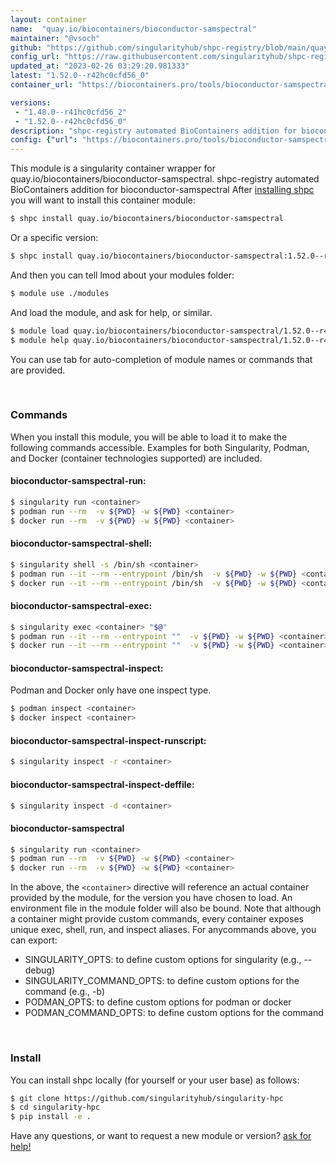 ```yaml
---
layout: container
name:  "quay.io/biocontainers/bioconductor-samspectral"
maintainer: "@vsoch"
github: "https://github.com/singularityhub/shpc-registry/blob/main/quay.io/biocontainers/bioconductor-samspectral/container.yaml"
config_url: "https://raw.githubusercontent.com/singularityhub/shpc-registry/main/quay.io/biocontainers/bioconductor-samspectral/container.yaml"
updated_at: "2023-02-26 03:29:20.981333"
latest: "1.52.0--r42hc0cfd56_0"
container_url: "https://biocontainers.pro/tools/bioconductor-samspectral"

versions:
 - "1.48.0--r41hc0cfd56_2"
 - "1.52.0--r42hc0cfd56_0"
description: "shpc-registry automated BioContainers addition for bioconductor-samspectral"
config: {"url": "https://biocontainers.pro/tools/bioconductor-samspectral", "maintainer": "@vsoch", "description": "shpc-registry automated BioContainers addition for bioconductor-samspectral", "latest": {"1.52.0--r42hc0cfd56_0": "sha256:77c76917c1eda0d8c273eee61291b6b668c0c03962e31a86c89e6dd0d3345069"}, "tags": {"1.48.0--r41hc0cfd56_2": "sha256:f4fd858ba58961ae7585211a5d11f2a1aa493d1252b41b73278de5011879ac35", "1.52.0--r42hc0cfd56_0": "sha256:77c76917c1eda0d8c273eee61291b6b668c0c03962e31a86c89e6dd0d3345069"}, "docker": "quay.io/biocontainers/bioconductor-samspectral"}
---
```


This module is a singularity container wrapper for quay.io/biocontainers/bioconductor-samspectral.
shpc-registry automated BioContainers addition for bioconductor-samspectral
After [installing shpc](#install) you will want to install this container module:


```bash
$ shpc install quay.io/biocontainers/bioconductor-samspectral
```

Or a specific version:

```bash
$ shpc install quay.io/biocontainers/bioconductor-samspectral:1.52.0--r42hc0cfd56_0
```

And then you can tell lmod about your modules folder:

```bash
$ module use ./modules
```

And load the module, and ask for help, or similar.

```bash
$ module load quay.io/biocontainers/bioconductor-samspectral/1.52.0--r42hc0cfd56_0
$ module help quay.io/biocontainers/bioconductor-samspectral/1.52.0--r42hc0cfd56_0
```

You can use tab for auto-completion of module names or commands that are provided.

<br>

### Commands

When you install this module, you will be able to load it to make the following commands accessible.
Examples for both Singularity, Podman, and Docker (container technologies supported) are included.

#### bioconductor-samspectral-run:

```bash
$ singularity run <container>
$ podman run --rm  -v ${PWD} -w ${PWD} <container>
$ docker run --rm  -v ${PWD} -w ${PWD} <container>
```

#### bioconductor-samspectral-shell:

```bash
$ singularity shell -s /bin/sh <container>
$ podman run --it --rm --entrypoint /bin/sh  -v ${PWD} -w ${PWD} <container>
$ docker run --it --rm --entrypoint /bin/sh  -v ${PWD} -w ${PWD} <container>
```

#### bioconductor-samspectral-exec:

```bash
$ singularity exec <container> "$@"
$ podman run --it --rm --entrypoint ""  -v ${PWD} -w ${PWD} <container> "$@"
$ docker run --it --rm --entrypoint ""  -v ${PWD} -w ${PWD} <container> "$@"
```

#### bioconductor-samspectral-inspect:

Podman and Docker only have one inspect type.

```bash
$ podman inspect <container>
$ docker inspect <container>
```

#### bioconductor-samspectral-inspect-runscript:

```bash
$ singularity inspect -r <container>
```

#### bioconductor-samspectral-inspect-deffile:

```bash
$ singularity inspect -d <container>
```



#### bioconductor-samspectral

```bash
$ singularity run <container>
$ podman run --rm  -v ${PWD} -w ${PWD} <container>
$ docker run --rm  -v ${PWD} -w ${PWD} <container>
```


In the above, the `<container>` directive will reference an actual container provided
by the module, for the version you have chosen to load. An environment file in the
module folder will also be bound. Note that although a container
might provide custom commands, every container exposes unique exec, shell, run, and
inspect aliases. For anycommands above, you can export:

 - SINGULARITY_OPTS: to define custom options for singularity (e.g., --debug)
 - SINGULARITY_COMMAND_OPTS: to define custom options for the command (e.g., -b)
 - PODMAN_OPTS: to define custom options for podman or docker
 - PODMAN_COMMAND_OPTS: to define custom options for the command

<br>

### Install

You can install shpc locally (for yourself or your user base) as follows:

```bash
$ git clone https://github.com/singularityhub/singularity-hpc
$ cd singularity-hpc
$ pip install -e .
```

Have any questions, or want to request a new module or version? [ask for help!](https://github.com/singularityhub/singularity-hpc/issues)